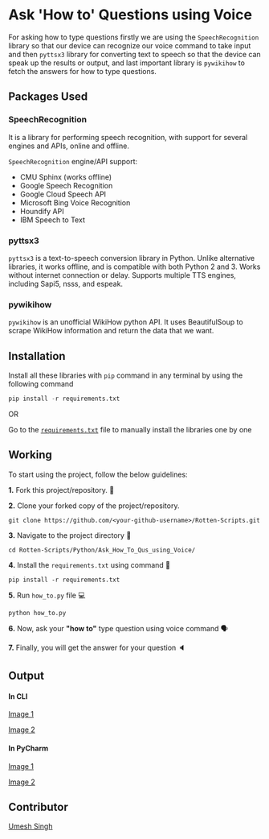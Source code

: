 # Ask 'How to' Questions using Voice

For asking how to type questions firstly we are using the `SpeechRecognition` library so that our device can recognize our voice command to take input and then `pyttsx3` library for converting text to speech so that the device can speak up the results or output, and last important library is `pywikihow` to fetch the answers for how to type questions. 

## Packages Used
### SpeechRecognition

It is a library for performing speech recognition, with support for several engines and APIs, online and offline.

`SpeechRecognition` engine/API support:

- CMU Sphinx (works offline)
- Google Speech Recognition
- Google Cloud Speech API
- Microsoft Bing Voice Recognition
- Houndify API
- IBM Speech to Text

### pyttsx3 

`pyttsx3` is a text-to-speech conversion library in Python. Unlike alternative libraries, it works offline, and is compatible with both Python 2 and 3. Works without internet connection or delay. Supports multiple TTS engines, including Sapi5, nsss, and espeak.

### pywikihow

`pywikihow` is an unofficial WikiHow python API. It uses BeautifulSoup to scrape WikiHow information and return the data that we want.

## Installation

Install all these libraries with `pip` command in any terminal by using the following command

```python
pip install -r requirements.txt
```

OR

Go to the [`requirements.txt`](https://github.com/Umesh-01/Rotten-Scripts/blob/patch-2/Python/Ask_How_To_Qus_using_Voice/requirements.txt) file to manually install the libraries one by one

## Working
To start using the project, follow the below guidelines: 

**1.**  Fork this project/repository. 🍴

**2.**  Clone your forked copy of the project/repository.

```
git clone https://github.com/<your-github-username>/Rotten-Scripts.git
```

**3.** Navigate to the project directory :file_folder: 

```
cd Rotten-Scripts/Python/Ask_How_To_Qus_using_Voice/
```

**4.** Install the `requirements.txt` using command 🔧

```
pip install -r requirements.txt
```

**5.** Run `how_to.py` file 💻

```
python how_to.py
```

**6.** Now, ask your **"how to"** type question using voice command 🗣️

**7.** Finally, you will get the answer for your question 🔈  

## Output

#### In CLI

[Image 1](https://imgur.com/8dEKklo)

[Image 2](https://imgur.com/clqOIaG)

#### In PyCharm

[Image 1](https://imgur.com/EKBmZUP)

[Image 2](https://imgur.com/DQVbQpO)

## Contributor
[Umesh Singh](https://github.com/Umesh-01)
